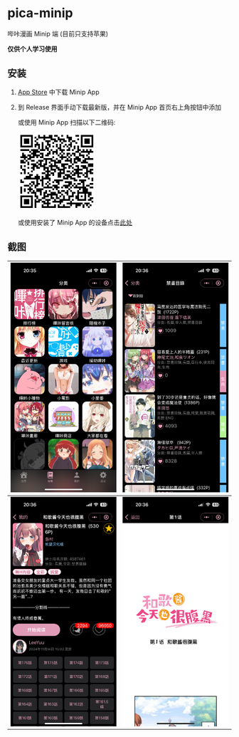 # pica-minip

哔咔漫画 Minip 端 (目前只支持苹果)

**仅供个人学习使用**

## 安装

1. [App Store](https://apps.apple.com/us/app/minip-editor/id6463115915) 中下载 Minip App
2. 到 Release 界面手动下载最新版，并在 Minip App 首页右上角按钮中添加

   或使用 Minip App 扫描以下二维码:

   ![qrcode](./qrcode.png)

   或使用安装了 Minip App 的设备点击[此处](https://minip.lzyl.win/download?url=https%3A%2F%2Fgithub.com%2FMikazukiY%2Fpica-minip%2Freleases%2Flatest%2Fdownload%2Fpica-minip.zip)

## 截图

| ![](./screenshots/01.PNG) | ![](./screenshots/02.PNG) |
| ------------------------- | ------------------------- |
| ![](./screenshots/03.PNG) | ![](./screenshots/04.PNG) |
